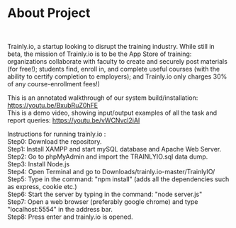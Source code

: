 # About Project
<br />

Trainly.io, a startup looking to disrupt the training industry. While still in beta, the mission of Trainly.io is to be the App Store of training: organizations collaborate with faculty to create and securely post materials (for free!); students find, enroll in, and complete useful courses (with the ability to certify completion to employers); and Trainly.io only charges 30% of any course-enrollment fees!)

This is an annotated walkthrough of our system build/installation: https://youtu.be/BxubRuZ0hFE <br/>
This is a demo video, showing input/output examples of all the task and report queries: https://youtu.be/vWCNvcl2iAI <br/>


Instructions for running trainly.io : <br />
Step0: Download the repository. <br />
Step1: Install XAMPP and start mySQL database and Apache Web Server. <br />
Step2: Go to phpMyAdmin and import the TRAINLYIO.sql data dump. <br />
Step3: Install Node.js <br />
Step4: Open Terminal and go to Downloads/trainly.io-master/TrainlyIO/ <br />
Step5: Type in the command: "npm install" (adds all the dependencies such as express, cookie etc.) <br />
Step6: Start the server by typing in the command: "node server.js" <br />
Step7: Open a web browser (preferably google chrome) and type "localhost:5554" in the address bar. <br />
Step8: Press enter and trainly.io is opened. <br /><br/>



